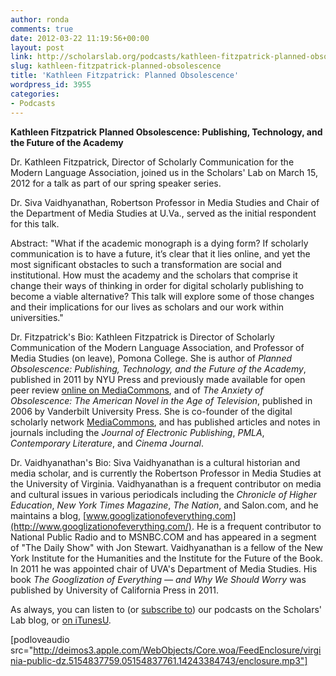 ```yaml
---
author: ronda
comments: true
date: 2012-03-22 11:19:56+00:00
layout: post
link: http://scholarslab.org/podcasts/kathleen-fitzpatrick-planned-obsolescence/
slug: kathleen-fitzpatrick-planned-obsolescence
title: 'Kathleen Fitzpatrick: Planned Obsolescence'
wordpress_id: 3955
categories:
- Podcasts
---
```


**Kathleen Fitzpatrick**
**Planned Obsolescence: Publishing, Technology, and the Future of the Academy**

Dr. Kathleen Fitzpatrick, Director of Scholarly Communication for the Modern Language Association, joined us in the Scholars' Lab on March 15, 2012 for a talk as part of our spring speaker series.

Dr. Siva Vaidhyanathan, Robertson Professor in Media Studies and Chair of the Department of Media Studies at U.Va., served as the initial respondent for this talk.

Abstract:
"What if the academic monograph is a dying form? If scholarly communication is to have a future, it’s clear that it lies online, and yet the most significant obstacles to such a transformation are social and institutional. How must the academy and the scholars that comprise it change their ways of thinking in order for digital scholarly publishing to become a viable alternative? This talk will explore some of those changes and their implications for our lives as scholars and our work within universities."

Dr. Fitzpatrick's Bio:
Kathleen Fitzpatrick is Director of Scholarly Communication of the Modern Language Association, and Professor of Media Studies (on leave), Pomona College. She is author of _Planned Obsolescence: Publishing, Technology, and the Future of the Academy_, published in 2011 by NYU Press and previously made available for open peer review [online on MediaCommons](http://mediacommons.futureofthebook.org/mcpress/plannedobsolescence), and of _The Anxiety of Obsolescence: The American Novel in the Age of Television_, published in 2006 by Vanderbilt University Press. She is co-founder of the digital scholarly network [MediaCommons](http://mediacommons.futureofthebook.org), and has published articles and notes in journals including the _Journal of Electronic Publishing_, _PMLA_, _Contemporary Literature_, and _Cinema Journal_.

Dr. Vaidhyanathan's Bio:
Siva Vaidhyanathan is a cultural historian and media scholar, and is currently the Robertson Professor in Media Studies at the University of Virginia. Vaidhyanathan is a frequent contributor on media and cultural issues in various periodicals including the _Chronicle of Higher Education_, _New York Times Magazine_, _The Nation_, and Salon.com, and he maintains a blog, [www.googlizationofeverything.com](http://www.googlizationofeverything.com/). He is a frequent contributor to National Public Radio and to MSNBC.COM and has appeared in a segment of "The Daily Show" with Jon Stewart. Vaidhyanathan is a fellow of the New York Institute for the Humanities and the Institute for the Future of the Book. In 2011 he was appointed chair of UVA's Department of Media Studies. His book _The Googlization of Everything — and Why We Should Worry_ was published by University of California Press in 2011.

As always, you can listen to (or [subscribe to](http://www.scholarslab.org/category/podcasts/)) our podcasts on the Scholars' Lab blog, or [on iTunesU](http://itunes.apple.com/us/itunes-u/scholars-lab-speaker-series/id401906619).

[podloveaudio src="http://deimos3.apple.com/WebObjects/Core.woa/FeedEnclosure/virginia-public-dz.5154837759.05154837761.14243384743/enclosure.mp3"]
